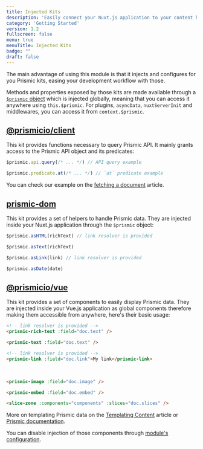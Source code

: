 ```yaml
---
title: Injected Kits
description: 'Easily connect your Nuxt.js application to your content hosted on Prismic'
category: 'Getting Started'
version: 1.2
fullscreen: false
menu: true
menuTitle: Injected Kits
badge: ""
draft: false
---
```


The main advantage of using this module is that it injects and configures for you Prismic kits, easing your development workflow with those.

Methods and properties exposed by those kits are made available through a [`$prismic` object](/prismic-object) which is injected globally, meaning that you can access it anywhere using `this.$prismic`. For plugins, `asyncData`, `nuxtServerInit` and middlewares, you can access it from `context.$prismic`.

## [@prismicio/client](https://github.com/prismicio/prismic-javascript)

This kit provides functions necessary to query Prismic API. It mainly grants access to the Prismic API object and its predicates:

<d-code-group>
  <d-code-block label="api" active>

```javascript
$prismic.api.query(/* ... */) // API query example
```

  </d-code-block>
  <d-code-block label="predicates">

```javascript
$prismic.predicate.at(/* ... */) // `at` predicate example
```

  </d-code-block>
</d-code-group>

You can check our example on the [fetching a document](/fetching-content#from-a-page) article.

## [prismic-dom](https://github.com/prismicio/prismic-dom)

This kit provides a set of helpers to handle Prismic data. They are injected inside your Nuxt.js application through the `$prismic` object:

<d-code-group>
  <d-code-block label="asHTML" active>

```javascript
$prismic.asHTML(richText) // link resolver is provided
```

  </d-code-block>
  <d-code-block label="asText">

```javascript
$prismic.asText(richText)
```

  </d-code-block>
  <d-code-block label="asLink">

```javascript
$prismic.asLink(link) // link resolver is provided
```

  </d-code-block>
  <d-code-block label="asDate">

```javascript
$prismic.asDate(date)
```

  </d-code-block>
</d-code-group>

## [@prismicio/vue](https://github.com/prismicio/prismic-vue)

This kit provides a set of components to easily display Prismic data. They are injected inside your Vue.js application as global components therefore making them accessible from anywhere, here's their basic usage:

<d-code-group>
  <d-code-block label="prismic-rich-text" active>

```html
<!-- link resolver is provided -->
<prismic-rich-text :field="doc.text" />
```

  </d-code-block>
  <d-code-block label="prismic-text">

```html
<prismic-text :field="doc.text" />
```

  </d-code-block>
  <d-code-block label="prismic-link">

```html
<!-- link resolver is provided -->
<prismic-link :field="doc.link">My link</prismic-link>
```

  </d-code-block>
</d-code-group>
<br />
<d-code-group>
  <d-code-block label="prismic-image" active>

```html
<prismic-image :field="doc.image" />
```

  </d-code-block>
  <d-code-block label="prismic-embed">

```html
<prismic-embed :field="doc.embed" />
```

  </d-code-block>
  <d-code-block label="slice-zone">

```html
<slice-zone :components="components" :slices="doc.slices" />
```

  </d-code-block>
</d-code-group>

<d-alert type="info">

More on templating Prismic data on the [Templating Content](/templating-content) article or [Prismic documentation](https://prismic.io/docs/technologies/vue-template-content).

</d-alert>

<d-alert type="info">

You can disable injection of those components through [module's configuration](/configuration#components).

</d-alert>
